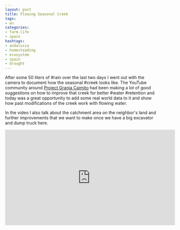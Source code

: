 ```yaml
---
layout: post
title: Flowing Seasonal Creek
tags:
- en
categories:
- farm-life
- spain
hashtags:
- andalusia
- homesteading
- ecosystem
- spain
- drought
---
```

After some 50 liters of #rain over the last two days I went out with the camera to document how the seasonal #creek looks like. The YouTube community around [Project Granja Caimito](https://www.youtube.com/@ProjectGranjaCaimito) had been making a lot of good suggestions on how to improve that creek for better #water #retention and today was a great opportunity to add some real world data to it and show how past modifications of the creek work with flowing water.

In the video I also talk about the catchment area on the neighbor's land and further improvements that we want to make once we have a big excavator and dump truck here.

<iframe width="560" height="315" src="https://www.youtube.com/embed/GV3G2mcd6ag?si=IWVwemVpxOrll77a" title="YouTube video player" frameborder="0" allow="accelerometer; autoplay; clipboard-write; encrypted-media; gyroscope; picture-in-picture; web-share" allowfullscreen></iframe>
